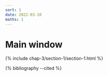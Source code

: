 ```yaml
---
sort: 1
date: 2022-03-10
maths: 1
---
```


# Main window

{% include chap-3/section-1/section-1.html %}

{% bibliography --cited %}
